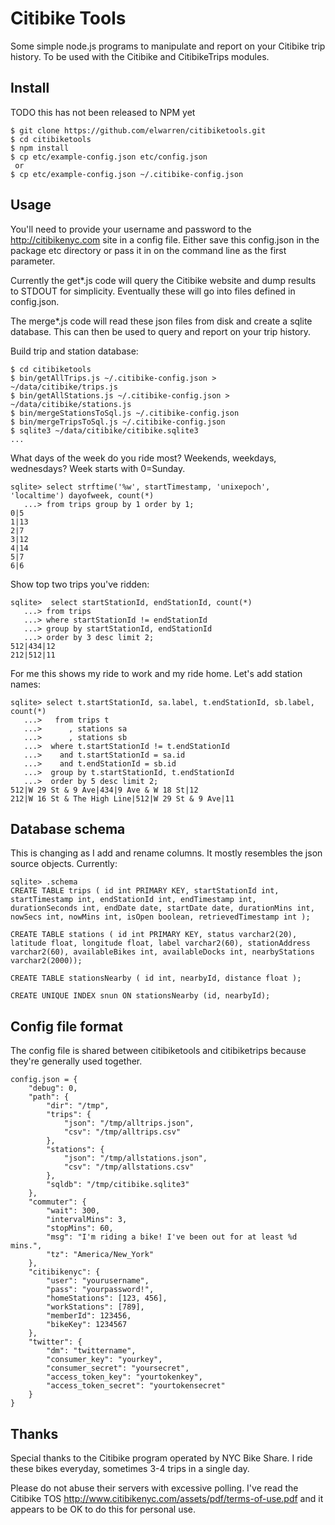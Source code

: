 # Citibike Tools

Some simple node.js programs to manipulate and report on your Citibike trip 
history.  To be used with the Citibike and CitibikeTrips modules.

## Install
TODO this has not been released to NPM yet

```
$ git clone https://github.com/elwarren/citibiketools.git
$ cd citibiketools
$ npm install
$ cp etc/example-config.json etc/config.json
 or
$ cp etc/example-config.json ~/.citibike-config.json
```

## Usage

You'll need to provide your username and password to the http://citibikenyc.com
site in a config file.  Either save this config.json in the package etc directory
or pass it in on the command line as the first parameter.

Currently the get*.js code will query the Citibike website and dump results to
STDOUT for simplicity.  Eventually these will go into files defined in config.json.

The merge*.js code will read these json files from disk and create a sqlite 
database.  This can then be used to query and report on your trip history.

Build trip and station database:

```
$ cd citibiketools
$ bin/getAllTrips.js ~/.citibike-config.json > ~/data/citibike/trips.js
$ bin/getAllStations.js ~/.citibike-config.json > ~/data/citibike/stations.js
$ bin/mergeStationsToSql.js ~/.citibike-config.json
$ bin/mergeTripsToSql.js ~/.citibike-config.json
$ sqlite3 ~/data/citibike/citibike.sqlite3
...
```

What days of the week do you ride most?  Weekends, weekdays, wednesdays?  Week starts with 0=Sunday.

```
sqlite> select strftime('%w', startTimestamp, 'unixepoch', 'localtime') dayofweek, count(*) 
   ...> from trips group by 1 order by 1;
0|5
1|13
2|7
3|12
4|14
5|7
6|6
```

Show top two trips you've ridden:

```
sqlite>  select startStationId, endStationId, count(*)
   ...> from trips 
   ...> where startStationId != endStationId 
   ...> group by startStationId, endStationId 
   ...> order by 3 desc limit 2;
512|434|12
212|512|11
```

For me this shows my ride to work and my ride home.  Let's add station names:

```
sqlite> select t.startStationId, sa.label, t.endStationId, sb.label, count(*)
   ...>   from trips t
   ...>      , stations sa
   ...>      , stations sb
   ...>  where t.startStationId != t.endStationId 
   ...>    and t.startStationId = sa.id
   ...>    and t.endStationId = sb.id
   ...>  group by t.startStationId, t.endStationId 
   ...>  order by 5 desc limit 2;
512|W 29 St & 9 Ave|434|9 Ave & W 18 St|12
212|W 16 St & The High Line|512|W 29 St & 9 Ave|11
```

## Database schema
This is changing as I add and rename columns.  It mostly resembles the json source objects.  Currently:

```
sqlite> .schema
CREATE TABLE trips ( id int PRIMARY KEY, startStationId int, startTimestamp int, endStationId int, endTimestamp int, durationSeconds int, endDate date, startDate date, durationMins int, nowSecs int, nowMins int, isOpen boolean, retrievedTimestamp int );

CREATE TABLE stations ( id int PRIMARY KEY, status varchar2(20), latitude float, longitude float, label varchar2(60), stationAddress varchar2(60), availableBikes int, availableDocks int, nearbyStations varchar2(2000));

CREATE TABLE stationsNearby ( id int, nearbyId, distance float );

CREATE UNIQUE INDEX snun ON stationsNearby (id, nearbyId);

```

## Config file format
The config file is shared between citibiketools and citibiketrips because they're generally used together.

```
config.json = {
    "debug": 0,
    "path": {
        "dir": "/tmp",
        "trips": {
            "json": "/tmp/alltrips.json",
            "csv": "/tmp/alltrips.csv"
        },
        "stations": {
            "json": "/tmp/allstations.json",
            "csv": "/tmp/allstations.csv"
        },
        "sqldb": "/tmp/citibike.sqlite3"
    },
    "commuter": {
	    "wait": 300,
	    "intervalMins": 3,
	    "stopMins": 60,
	    "msg": "I'm riding a bike! I've been out for at least %d mins.",
	    "tz": "America/New_York"
	},
    "citibikenyc": {
        "user": "yourusername",
        "pass": "yourpassword!",
        "homeStations": [123, 456],
        "workStations": [789],
        "memberId": 123456,
        "bikeKey": 1234567
    },
    "twitter": {
        "dm": "twittername",
        "consumer_key": "yourkey",
        "consumer_secret": "yoursecret",
        "access_token_key": "yourtokenkey",
        "access_token_secret": "yourtokensecret"
    }
}
```

## Thanks

Special thanks to the Citibike program operated by NYC Bike Share.  I ride these bikes everyday, sometimes 3-4 trips in a single day.

Please do not abuse their servers with excessive polling.  I've read the Citibike TOS http://www.citibikenyc.com/assets/pdf/terms-of-use.pdf
and it appears to be OK to do this for personal use.


